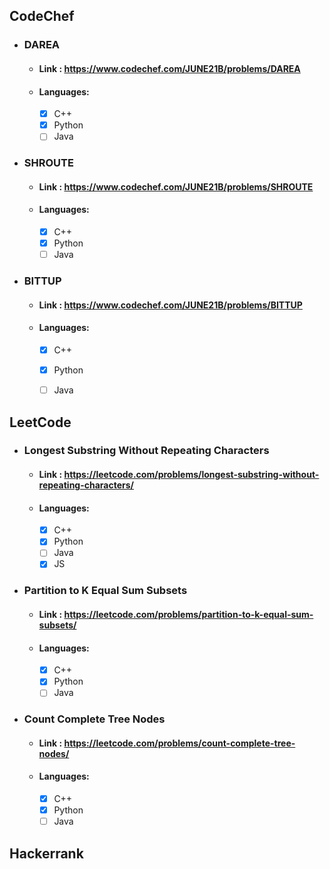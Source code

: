 ## CodeChef
-  ### DAREA
    - #### Link : https://www.codechef.com/JUNE21B/problems/DAREA
    - #### Languages:
        - [X] C++
        - [X] Python
        - [ ] Java
-  ### SHROUTE
    - #### Link :  https://www.codechef.com/JUNE21B/problems/SHROUTE
    - #### Languages:
        - [X] C++
        - [X] Python
        - [ ] Java
-  ### BITTUP
    - #### Link :  https://www.codechef.com/JUNE21B/problems/BITTUP
    - #### Languages:
        - [X] C++
        - [X] Python
        - [ ] Java
        
        
## LeetCode
-  ### Longest Substring Without Repeating Characters
    - #### Link : https://leetcode.com/problems/longest-substring-without-repeating-characters/
    - #### Languages:
        - [X] C++
        - [X] Python
        - [ ] Java
        - [X] JS
-  ### Partition to K Equal Sum Subsets
    - #### Link :  https://leetcode.com/problems/partition-to-k-equal-sum-subsets/
    - #### Languages:
        - [X] C++
        - [X] Python
        - [ ] Java
-  ### Count Complete Tree Nodes
    - #### Link :  https://leetcode.com/problems/count-complete-tree-nodes/
    - #### Languages:
        - [X] C++
        - [X] Python
        - [ ] Java
## Hackerrank
